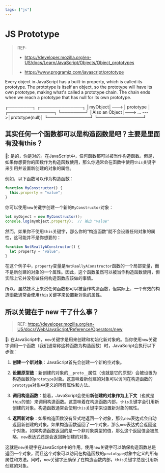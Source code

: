 ```yaml
---
tags: ["js"]
---
```


# JS Prototype

> REF:
> 
> - https://developer.mozilla.org/en-US/docs/Learn/JavaScript/Objects/Object_prototypes
>
> - https://www.programiz.com/javascript/prototype

Every object in JavaScript has a built-in property, which is called its prototype. The prototype is itself an object, so the prototype will have its own prototype, making what's called a prototype chain. The chain ends when we reach a prototype that has null for its own prototype.

   ┌────────┐    ┌──────────────┐
   │myObject│--->│ prototype    │             ┌───────────────┐
   └────────┘    │Also an Object│---> ... --->│prototype(null)│
                 └──────────────┘             └───────────────┘

## 其实任何一个函数都可以是构造函数是吧？主要是里面有没有this？

🤖:
是的，你是对的。在JavaScript中，任何函数都可以被当作构造函数。但是，如果你想要你的函数作为构造函数使用，那么你通常会在函数中使用`this`关键字来引用并设置新创建的对象的属性。

例如，以下函数可以作为构造函数：

```javascript
function MyConstructor() {
  this.property = "value";
}
```

你可以使用`new`关键字创建一个新的`MyConstructor`对象：

```javascript
let myObject = new MyConstructor();
console.log(myObject.property);  // 输出 "value"
```

然而，如果你不使用`this`关键字，那么你的“构造函数”就不会设置任何对象的属性，这可能并不是你想要的：

```javascript
function NotReallyAConstructor() {
  let property = "value";
}
```

在这个例子中，`property`变量是`NotReallyAConstructor`函数的一个局部变量，而不是新创建的对象的一个属性。因此，这个函数虽然可以被当作构造函数使用，但实际上它并没有做任何构造函数应该做的事情。

所以，虽然技术上来说任何函数都可以被当作构造函数，但实际上，一个有效的构造函数通常会使用`this`关键字来设置新对象的属性。


## 所以关键在于 new 干了什么事？
> REF: https://developer.mozilla.org/en-US/docs/Web/JavaScript/Reference/Operators/new

🤖:
在JavaScript中，`new`关键字是用来创建和初始化新对象的。当你使用`new`关键字调用一个函数（我们通常称这种函数为构造函数）时，JavaScript会执行以下步骤：

1. **创建一个新对象**：JavaScript首先会创建一个新的空对象。

2. **设置原型链**：新创建的对象的`__proto__`属性（也就是它的原型）会被设置为构造函数的`prototype`对象。这意味着新创建的对象可以访问在构造函数的`prototype`对象中定义的所有属性和方法。

3. **调用构造函数**：接着，JavaScript会使用**新创建的对象作为上下文**（也就是`this`的值）来调用构造函数。这意味着在构造函数内部，`this`关键字会引用新创建的对象。构造函数通常会使用`this`关键字来设置新对象的属性。

4. **返回新对象**：如果构造函数没有显式地返回一个对象，那么`new`表达式会自动返回新创建的对象。如果构造函数返回了一个对象，那么`new`表达式会返回这个对象。如果构造函数返回的是一个非对象类型的值，那么这个返回值会被忽略，`new`表达式还是会返回新创建的对象。

这就是`new`关键字在JavaScript中的作用。使用`new`关键字可以确保构造函数总是返回一个对象，而且这个对象可以访问在构造函数的`prototype`对象中定义的所有属性和方法。同时，`new`关键字还确保了在构造函数内部，`this`关键字总是引用新创建的对象。

